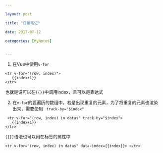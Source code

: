 ```yaml
---

layout: post

title: "日常笔记"

date: 2017-07-12

categories: [MyNotes]


---
```


1. 在Vue中使用``v-for``
 ```
 <tr v-for="(row, index)">
 	{{index+1}}
 </tr>
 ```
 也就是说可以在``{{}}``中调用index，且可以是表达式

2. 在``v-for``的要遍历的数组中，若是出现重复的元素，为了将重复的元素也渲染出来，需要使用
 `` track-by="$index"``
 ```
  <tr v-for="(row, index) in datas" track-by="$index">
 	{{index+1}}
 </tr>
 ```
 ``{{}}``语法也可以用在标签的属性中
 ```
 <tr v-for="(row, index) in datas" data-index={{index}}> </tr>
 ```

